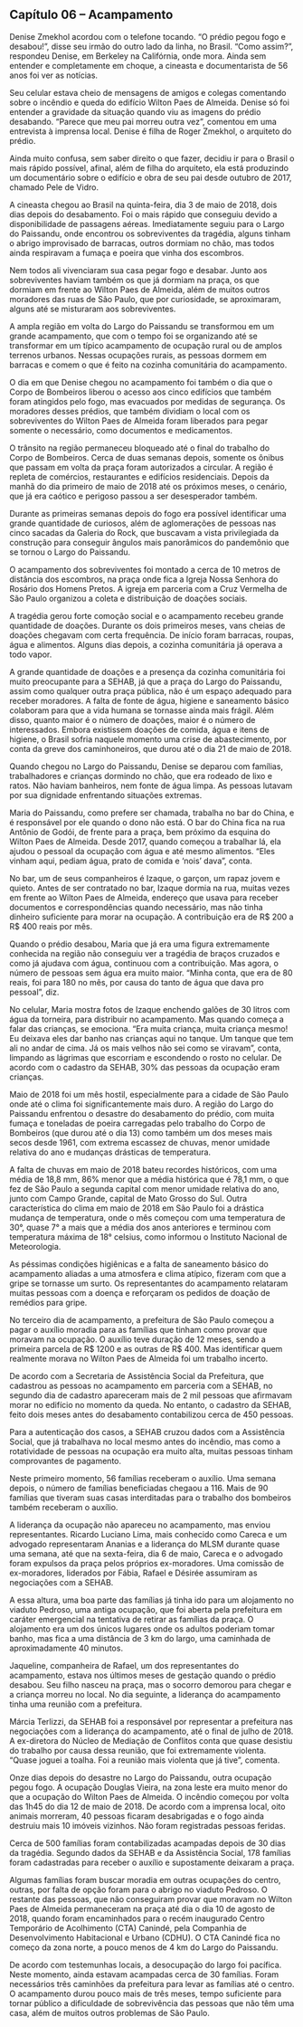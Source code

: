 ## Capítulo 06 – Acampamento

Denise Zmekhol acordou com o telefone tocando. “O prédio pegou fogo e desabou!”, disse seu irmão do outro lado da linha, no Brasil. “Como assim?”, respondeu Denise, em Berkeley na Califórnia, onde mora. Ainda sem entender e completamente em choque, a cineasta e documentarista de 56 anos foi ver as notícias.

Seu celular estava cheio de mensagens de amigos e colegas comentando sobre o incêndio e queda do edifício Wilton Paes de Almeida. Denise só foi entender a gravidade da situação quando viu as imagens do prédio desabando. “Parece que meu pai morreu outra vez”, comentou em uma entrevista à imprensa local. Denise é filha de Roger Zmekhol, o arquiteto do prédio.

Ainda muito confusa, sem saber direito o que fazer, decidiu ir para o Brasil o mais rápido possível, afinal, além de filha do arquiteto, ela está produzindo um documentário sobre o edifício e obra de seu pai desde outubro de 2017, chamado Pele de Vidro.

A cineasta chegou ao Brasil na quinta-feira, dia 3 de maio de 2018, dois dias depois do desabamento. Foi o mais rápido que conseguiu devido a disponibilidade de passagens aéreas. Imediatamente seguiu para o Largo do Paissandu, onde encontrou os sobreviventes da tragédia, alguns tinham o abrigo improvisado de barracas, outros dormiam no chão, mas todos ainda respiravam a fumaça e poeira que vinha dos escombros.

Nem todos ali vivenciaram sua casa pegar fogo e desabar. Junto aos sobreviventes haviam também os que já dormiam na praça, os que dormiam em frente ao Wilton Paes de Almeida, além de muitos outros moradores das ruas de São Paulo, que por curiosidade, se aproximaram, alguns até se misturaram aos sobreviventes.

A ampla região em volta do Largo do Paissandu se transformou em um grande acampamento, que com o tempo foi se organizando até se transformar em um típico acampamento de ocupação rural ou de amplos terrenos urbanos. Nessas ocupações rurais, as pessoas dormem em barracas e comem o que é feito na cozinha comunitária do acampamento.

O dia em que Denise chegou no acampamento foi também o dia que o Corpo de Bombeiros liberou o acesso aos cinco edifícios que também foram atingidos pelo fogo, mas evacuados por medidas de segurança. Os moradores desses prédios, que também dividiam o local com os sobreviventes do Wilton Paes de Almeida foram liberados para pegar somente o necessário, como documentos e medicamentos.

O trânsito na região permaneceu bloqueado até o final do trabalho do Corpo de Bombeiros. Cerca de duas semanas depois, somente os ônibus que passam em volta da praça foram autorizados a circular. A região é repleta de comércios, restaurantes e edifícios residenciais. Depois da manhã do dia primeiro de maio de 2018 até os próximos meses, o cenário, que já era caótico e perigoso passou a ser desesperador também.

Durante as primeiras semanas depois do fogo era possível identificar uma grande quantidade de curiosos, além de aglomerações de pessoas nas cinco sacadas da Galeria do Rock, que buscavam a vista privilegiada da construção para conseguir ângulos mais panorâmicos do pandemônio que se tornou o Largo do Paissandu.

O acampamento dos sobreviventes foi montado a cerca de 10 metros de distância dos escombros, na praça onde fica a Igreja Nossa Senhora do Rosário dos Homens Pretos. A igreja em parceria com a Cruz Vermelha de São Paulo organizou a coleta e distribuição de doações sociais.

A tragédia gerou forte comoção social e o acampamento recebeu grande quantidade de doações. Durante os dois primeiros meses, vans cheias de doações chegavam com certa frequência. De início foram barracas, roupas, água e alimentos. Alguns dias depois, a cozinha comunitária já operava a todo vapor.

A grande quantidade de doações e a presença da cozinha comunitária foi muito preocupante para a SEHAB, já que a praça do Largo do Paissandu, assim como qualquer outra praça pública, não é um espaço adequado para receber moradores. A falta de fonte de água, higiene e saneamento básico colaboram para que a vida humana se tornasse ainda mais frágil. Além disso, quanto maior é o número de doações, maior é o número de interessados. Embora existissem doações de comida, água e itens de higiene, o Brasil sofria naquele momento uma crise de abastecimento, por conta da greve dos caminhoneiros, que durou até o dia 21 de maio de 2018.

Quando chegou no Largo do Paissandu, Denise se deparou com famílias, trabalhadores e crianças dormindo no chão, que era rodeado de lixo e ratos. Não haviam banheiros, nem fonte de água limpa. As pessoas lutavam por sua dignidade enfrentando situações extremas.

Maria do Paissandu, como prefere ser chamada, trabalha no bar do China, e é responsável por ele quando o dono não está. O bar do China fica na rua Antônio de Godói, de frente para a praça, bem próximo da esquina do Wilton Paes de Almeida. Desde 2017, quando começou a trabalhar lá, ela ajudou o pessoal da ocupação com água e até mesmo alimentos. “Eles vinham aqui, pediam água, prato de comida e ‘nois’ dava”, conta.

No bar, um de seus companheiros é Izaque, o garçon, um rapaz jovem e quieto. Antes de ser contratado no bar, Izaque dormia na rua, muitas vezes em frente ao Wilton Paes de Almeida, endereço que usava para receber documentos e correspondências quando necessário, mas não tinha dinheiro suficiente para morar na ocupação. A contribuição era de R$ 200 a R$ 400 reais por mês.

Quando o prédio desabou, Maria que já era uma figura extremamente conhecida na região não conseguiu ver a tragédia de braços cruzados e como já ajudava com água, continuou com a contribuição. Mas agora, o número de pessoas sem água era muito maior. “Minha conta, que era de 80 reais, foi para 180 no mês, por causa do tanto de água que dava pro pessoal”, diz.

No celular, Maria mostra fotos de Izaque enchendo galões de 30 litros com água da torneira, para distribuir no acampamento. Mas quando começa a falar das crianças, se emociona. “Era muita criança, muita criança mesmo! Eu deixava eles dar banho nas crianças aqui no tanque. Um tanque que tem ali no andar de cima. Já os mais velhos não sei como se viravam”, conta, limpando as lágrimas que escorriam e escondendo o rosto no celular. De acordo com o cadastro da SEHAB, 30% das pessoas da ocupação eram crianças.

Maio de 2018 foi um mês hostil, especialmente para a cidade de São Paulo onde até o clima foi significantemente mais duro. A região do Largo do Paissandu enfrentou o desastre do desabamento do prédio, com muita fumaça e toneladas de poeira carregadas pelo trabalho do Corpo de Bombeiros (que durou até o dia 13) como também um dos meses mais secos desde 1961, com extrema escassez de chuvas, menor umidade relativa do ano e mudanças drásticas de temperatura.

A falta de chuvas em maio de 2018 bateu recordes históricos, com uma média de 18,8 mm, 86% menor que a média histórica que é 78,1 mm, o que fez de São Paulo a segunda capital com menor umidade relativa do ano, junto com Campo Grande, capital de Mato Grosso do Sul. Outra característica do clima em maio de 2018 em São Paulo foi a drástica mudança de temperatura, onde o mês começou com uma temperatura de 30°, quase 7° a mais que a média dos anos anteriores e terminou com temperatura máxima de 18° celsius, como informou o Instituto Nacional de Meteorologia.

As péssimas condições higiênicas e a falta de saneamento básico do acampamento aliadas a uma atmosfera e clima atípico, fizeram com que a gripe se tornasse um surto. Os representantes do acampamento relataram muitas pessoas com a doença e reforçaram os pedidos de doação de remédios para gripe.

No terceiro dia de acampamento, a prefeitura de São Paulo começou a pagar o auxílio moradia para as famílias que tinham como provar que moravam na ocupação. O auxílio teve duração de 12 meses, sendo a primeira parcela de R$ 1200 e as outras de R$ 400. Mas identificar quem realmente morava no Wilton Paes de Almeida foi um trabalho incerto.

De acordo com a Secretaria de Assistência Social da Prefeitura, que cadastrou as pessoas no acampamento em parceria com a SEHAB, no segundo dia de cadastro apareceram mais de 2 mil pessoas que afirmavam morar no edifício no momento da queda. No entanto, o cadastro da SEHAB, feito dois meses antes do desabamento contabilizou cerca de 450 pessoas.

Para a autenticação dos casos, a SEHAB cruzou dados com a Assistência Social, que já trabalhava no local mesmo antes do incêndio, mas como a rotatividade de pessoas na ocupação era muito alta, muitas pessoas tinham comprovantes de pagamento.

Neste primeiro momento, 56 famílias receberam o auxílio. Uma semana depois, o número de famílias beneficiadas chegaou a 116. Mais de 90 famílias que tiveram suas casas interditadas para o trabalho dos bombeiros também receberam o auxílio.

A liderança da ocupação não apareceu no acampamento, mas enviou representantes. Ricardo Luciano Lima, mais conhecido como Careca e um advogado representaram Ananias e a liderança do MLSM durante quase uma semana, até que na sexta-feira, dia 6 de maio, Careca e o advogado foram expulsos da praça pelos próprios ex-moradores. Uma comissão de ex-moradores, liderados por Fábia, Rafael e Désirée assumiram as negociações com a SEHAB.

A essa altura, uma boa parte das famílias já tinha ido para um alojamento no viaduto Pedroso, uma antiga ocupação, que foi aberta pela prefeitura em caráter emergencial na tentativa de retirar as famílias da praça. O alojamento era um dos únicos lugares onde os adultos poderiam tomar banho, mas fica a uma distância de 3 km do largo, uma caminhada de aproximadamente 40 minutos.

Jaqueline, companheira de Rafael, um dos representantes do acampamento, estava nos últimos meses de gestação quando o prédio desabou. Seu filho nasceu na praça, mas o socorro demorou para chegar e a criança morreu no local. No dia seguinte, a liderança do acampamento tinha uma reunião com a prefeitura.

Márcia Terlizzi, da SEHAB foi a responsável por representar a prefeitura nas negociações com a liderança do acampamento, até o final de julho de 2018. A ex-diretora do Núcleo de Mediação de Conflitos conta que quase desistiu do trabalho por causa dessa reunião, que foi extremamente violenta. “Quase joguei a toalha. Foi a reunião mais violenta que já tive”, comenta.

Onze dias depois do desastre no Largo do Paissandu, outra ocupação pegou fogo. A ocupação Douglas Vieira, na zona leste era muito menor do que a ocupação do Wilton Paes de Almeida. O incêndio começou por volta das 1h45 do dia 12 de maio de 2018. De acordo com a imprensa local, oito animais morreram, 40 pessoas ficaram desabrigadas e o fogo ainda destruiu mais 10 imóveis vizinhos. Não foram registradas pessoas feridas.

Cerca de 500 famílias foram contabilizadas acampadas depois de 30 dias da tragédia. Segundo dados da SEHAB e da Assistência Social, 178 famílias foram cadastradas para receber o auxílio e supostamente deixaram a praça.

Algumas famílias foram buscar moradia em outras ocupações do centro, outras, por falta de opção foram para o abrigo no viaduto Pedroso. O restante das pessoas, que não conseguiram provar que moravam no Wilton Paes de Almeida permaneceram na praça até dia o dia 10 de agosto de 2018, quando foram encaminhados para o recém inaugurado Centro Temporário de Acolhimento (CTA) Canindé, pela Companhia de Desenvolvimento Habitacional e Urbano (CDHU). O CTA Canindé fica no começo da zona norte, a pouco menos de 4 km do Largo do Paissandu.

De acordo com testemunhas locais, a desocupação do largo foi pacífica. Neste momento, ainda estavam acampadas cerca de 30 famílias. Foram necessários três caminhões da prefeitura para levar as famílias até o centro. O acampamento durou pouco mais de três meses, tempo suficiente para tornar público a dificuldade de sobrevivência das pessoas que não têm uma casa, além de muitos outros problemas de São Paulo.
